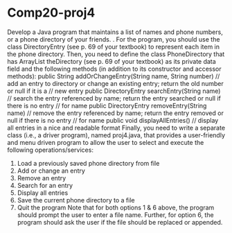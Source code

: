 # Comp20-proj4
Develop a Java program that maintains a list of names and phone numbers, or a phone directory of your friends.
. For the program, you should use the class
DirectoryEntry (see p. 69 of your textbook) to represent each item in the phone
directory. Then, you need to define the class PhoneDirectory that has
ArrayList<DirectoryEntry> theDirectory (see p. 69 of your textbook) as its private
data field and the following methods (in addition to its constructor and accessor
methods):
public String addOrChangeEntry(String name, String number)
// add an entry to directory or change an existing entry; return the old number or null if it is a
// new entry
public DirectoryEntry searchEntry(String name)
// search the entry referenced by name; return the entry searched or null if there is no entry
// for name
public DirectoryEntry removeEntry(String name)
// remove the entry referenced by name; return the entry removed or null if there is no entry
// for name
public void displayAllEntries()
// display all entries in a nice and readable format
Finally, you need to write a separate class (i.e., a driver program), named
proj4.java, that provides a user-friendly and menu driven program to allow the
user to select and execute the following operations/services:
1. Load a previously saved phone directory from file
2. Add or change an entry
3. Remove an entry
4. Search for an entry
5. Display all entries
6. Save the current phone directory to a file
7. Quit the program
Note that for both options 1 & 6 above, the program should prompt the user to
enter a file name. Further, for option 6, the program should ask the user if the file
should be replaced or appended.

